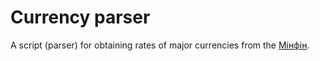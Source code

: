 # Currency parser
A script (parser) for obtaining rates of major currencies from the [Мінфін](https://minfin.com.ua).
